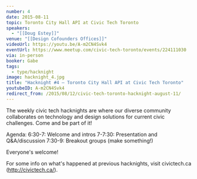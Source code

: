 ```yaml
---
number: 4
date: 2015-08-11
topic: Toronto City Hall API at Civic Tech Toronto
speakers:
  - "[[Doug Estey]]"
venue: "[[Design Cofounders Offices]]"
videoUrl: https://youtu.be/A-m2CN4Svk4
eventUrl: https://www.meetup.com/civic-tech-toronto/events/224111030
via: in-person
booker: Gabe
tags:
  - type/hacknight
image: hacknight_4.jpg
title: "Hacknight #4 – Toronto City Hall API at Civic Tech Toronto"
youtubeID: A-m2CN4Svk4
redirect_from: /2015/08/12/civic-tech-toronto-hacknight-august-11/
---
```


The weekly civic tech hacknights are where our diverse community collaborates on technology and design solutions for current civic challenges. Come and be part of it!

Agenda:
6:30-7: Welcome and intros
7-7:30: Presentation and Q&A/discussion
7:30-9: Breakout groups (make something!)

Everyone's welcome!

For some info on what's happened at previous hacknights, visit civictech.ca (http://civictech.ca/).